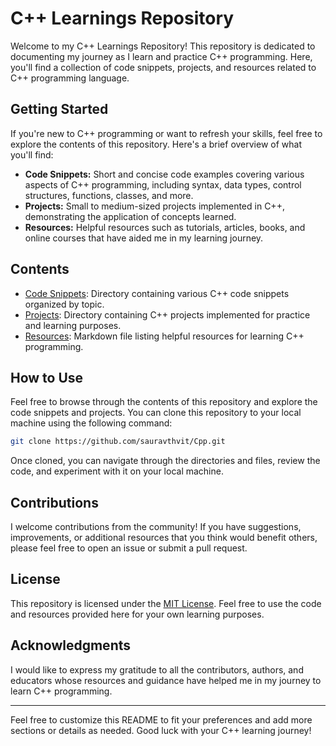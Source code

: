 # C++ Learnings Repository

Welcome to my C++ Learnings Repository! This repository is dedicated to documenting my journey as I learn and practice C++ programming. Here, you'll find a collection of code snippets, projects, and resources related to C++ programming language.

## Getting Started

If you're new to C++ programming or want to refresh your skills, feel free to explore the contents of this repository. Here's a brief overview of what you'll find:

- **Code Snippets:** Short and concise code examples covering various aspects of C++ programming, including syntax, data types, control structures, functions, classes, and more.
- **Projects:** Small to medium-sized projects implemented in C++, demonstrating the application of concepts learned.
- **Resources:** Helpful resources such as tutorials, articles, books, and online courses that have aided me in my learning journey. 

## Contents

- [Code Snippets](./code_snippets/): Directory containing various C++ code snippets organized by topic.
- [Projects](./projects/): Directory containing C++ projects implemented for practice and learning purposes.
- [Resources](./resources.md): Markdown file listing helpful resources for learning C++ programming.

## How to Use

Feel free to browse through the contents of this repository and explore the code snippets and projects. You can clone this repository to your local machine using the following command:

```bash
git clone https://github.com/sauravthvit/Cpp.git
```

Once cloned, you can navigate through the directories and files, review the code, and experiment with it on your local machine.

## Contributions

I welcome contributions from the community! If you have suggestions, improvements, or additional resources that you think would benefit others, please feel free to open an issue or submit a pull request.

## License

This repository is licensed under the [MIT License](./LICENSE). Feel free to use the code and resources provided here for your own learning purposes.

## Acknowledgments

I would like to express my gratitude to all the contributors, authors, and educators whose resources and guidance have helped me in my journey to learn C++ programming.

---

Feel free to customize this README to fit your preferences and add more sections or details as needed. Good luck with your C++ learning journey!
